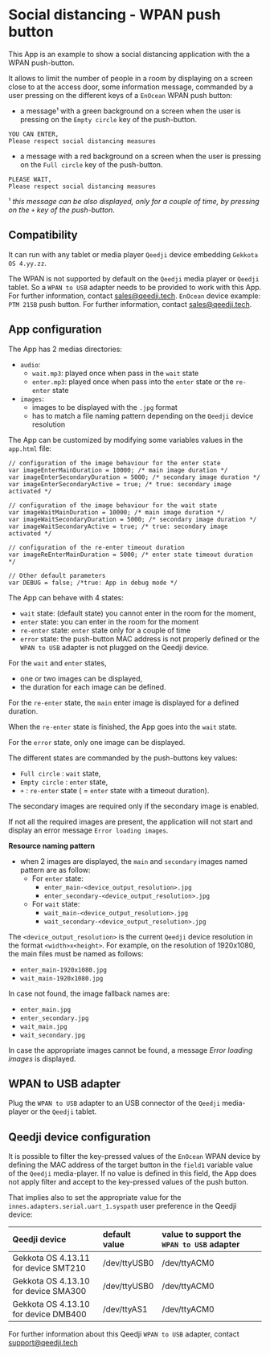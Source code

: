# Social distancing - WPAN push button 

This App is an example to show a social distancing application with the a WPAN push-button.  

It allows to limit the number of people in a room by displaying on a screen close to at the access door, some information message, commanded by a user pressing on the different keys of a `EnOcean` WPAN push button:
- a message&sup1; with a green background on a screen when the user is pressing on the `Empty circle` key of the push-button.
```
YOU CAN ENTER, 
Please respect social distancing measures
```      
- a message with a red background on a screen when the user is pressing on the `Full circle` key of the push-button.
```
PLEASE WAIT, 
Please respect social distancing measures
```
&sup1; *this message can be also displayed, only for a couple of time, by pressing on the `+` key of the push-button*. 

## Compatibility

It can run with any tablet or media player `Qeedji` device embedding `Gekkota OS 4.yy.zz`.

The WPAN is not supported by default on the `Qeedji` media player or `Qeedji` tablet. So a `WPAN to USB` adapter needs to be provided to work with this App. For further information, contact sales@qeedji.tech.
`EnOcean` device example: `PTM 215B` push button. For further information, contact sales@qeedji.tech.

## App configuration

The App has 2 medias directories:
- `audio`:
    - `wait.mp3`: played once when pass in the `wait` state 
    - `enter.mp3`: played once when pass into the `enter` state or the `re-enter` state
- `images`:
    - images to be displayed with the `.jpg` format
    - has to match a file naming pattern depending on the `Qeedji` device resolution

The App can be customized by modifying some variables values in the `app.html` file:
```
// configuration of the image behaviour for the enter state 
var imageEnterMainDuration = 10000; /* main image duration */
var imageEnterSecondaryDuration = 5000; /* secondary image duration */
var imageEnterSecondaryActive = true; /* true: secondary image activated */

// configuration of the image behaviour for the wait state  
var imageWaitMainDuration = 10000; /* main image duration */
var imageWaitSecondaryDuration = 5000; /* secondary image duration */
var imageWaitSecondaryActive = true; /* true: secondary image activated */

// configuration of the re-enter timeout duration
var imageReEnterMainDuration = 5000; /* enter state timeout duration */

// Other default parameters
var DEBUG = false; /*true: App in debug mode */
```

The App can behave with 4 states:
- `wait` state: (default state) you cannot enter in the room for the moment,
- `enter` state: you can enter in the room for the moment
- `re-enter` state: `enter` state only for a couple of time  
- `error` state: the push-button MAC address is not properly defined or the `WPAN to USB` adapter is not plugged on the Qeedji device.

For the `wait` and `enter` states, 
- one or two images can be displayed, 
- the duration for each image can be defined.

For the `re-enter` state, the `main` enter image is displayed for a defined duration. 

When the `re-enter` state is finished, the App goes into the `wait` state.

For the `error` state, only one image can be displayed.

The different states are commanded by the push-buttons key values:
- `Full circle`  : `wait` state,
- `Empty circle` : `enter` state,
- `+`          : `re-enter` state ( = `enter` state with a timeout duration).

The secondary images are required only if the secondary image is enabled.

If not all the required images are present, the application will not start and display an error message `Error loading images`.

**Resource naming pattern**

- when 2 images are displayed, the `main` and `secondary` images named pattern are as follow:
    - For `enter` state: 
        - `enter_main-<device_output_resolution>.jpg`
        - `enter_secondary-<device_output_resolution>.jpg`
    - For `wait` state:
        - `wait_main-<device_output_resolution>.jpg`
        - `wait_secondary-<device_output_resolution>.jpg`
    
The `<device_output_resolution>` is the current `Qeedji` device resolution in the format `<width>x<height>`. For example, on the resolution of 1920x1080, the main files must be named as follows:
- `enter_main-1920x1080.jpg`
- `wait_main-1920x1080.jpg`

In case not found, the image fallback names are:
- `enter_main.jpg`
- `enter_secondary.jpg`
- `wait_main.jpg`
- `wait_secondary.jpg`

In case the appropriate images cannot be found, a message *Error loading images* is displayed.
    
## WPAN to USB adapter 
Plug the `WPAN to USB` adapter to an USB connector of the `Qeedji` media-player or the `Qeedji` tablet.

## Qeedji device configuration
It is possible to filter the key-pressed values of the `EnOcean` WPAN device by defining the MAC address of the target button in the `field1` variable value of the `Qeedji` media-player. 
If no value is defined in this field, the App does not apply filter and accept to the key-pressed values of the push button.

That implies also to set the appropriate value for the `innes.adapters.serial.uart_1.syspath` user preference in the Qeedji device:

| Qeedji device | default value | value to support the `WPAN to USB` adapter
|:--|:--|:--
| Gekkota OS 4.13.11 for device SMT210  | /dev/ttyUSB0  | /dev/ttyACM0 
| Gekkota OS 4.13.10 for device SMA300  | /dev/ttyUSB0  | /dev/ttyACM0  
| Gekkota OS 4.13.10 for device DMB400  | /dev/ttyAS1   | /dev/ttyACM0 

For further information about this Qeedji `WPAN to USB` adapter, contact support@qeedji.tech  
